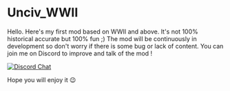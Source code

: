# Unciv_WWII
Hello. Here's my first mod based on WWII and above. It's not 100% historical accurate but 100% fun ;)
The mod will be continuously in development so don't worry if there is some bug or lack of content.
You can join me on Discord to improve and talk of the mod !

[![Discord Chat](https://img.shields.io/discord/538409051432812554.svg)](https://discord.gg/ZgCdags)

Hope you will enjoy it 😉
